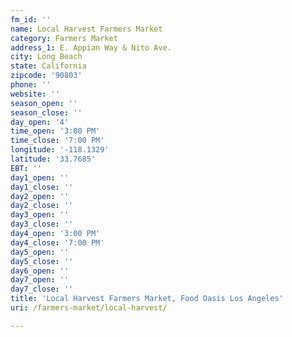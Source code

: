 ```yaml
---
fm_id: ''
name: Local Harvest Farmers Market
category: Farmers Market
address_1: E. Appian Way & Nito Ave.
city: Long Beach
state: California
zipcode: '90803'
phone: ''
website: ''
season_open: ''
season_close: ''
day_open: '4'
time_open: '3:00 PM'
time_close: '7:00 PM'
longitude: '-118.1329'
latitude: '33.7685'
EBT: ''
day1_open: ''
day1_close: ''
day2_open: ''
day2_close: ''
day3_open: ''
day3_close: ''
day4_open: '3:00 PM'
day4_close: '7:00 PM'
day5_open: ''
day5_close: ''
day6_open: ''
day7_open: ''
day7_close: ''
title: 'Local Harvest Farmers Market, Food Oasis Los Angeles'
uri: /farmers-market/local-harvest/

---
```

